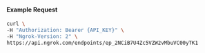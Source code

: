 
#### Example Request
```bash
curl \
-H "Authorization: Bearer {API_KEY}" \
-H "Ngrok-Version: 2" \
https://api.ngrok.com/endpoints/ep_2NCiB7U4Zc5VZW2vMbuVC00yTK1
